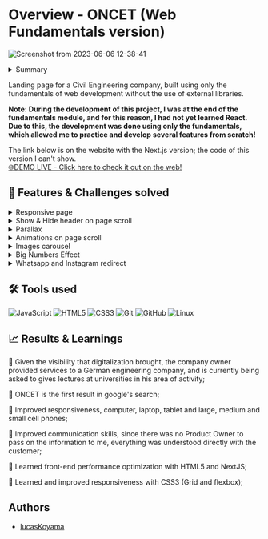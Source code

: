 # Overview - ONCET (Web Fundamentals version)
![Screenshot from 2023-06-06 12-38-41](https://github.com/lucasKoyama/onCET/assets/121680414/421d29c8-a136-4083-b179-0a2059d273ba)
<!--
Think of the STAR + Hero Journey description for the entire README:
1. Situation: begin with the situation, what it aims to solve, and what the common problem is.
2. Tasks: What were my responsibilities? What challenges were I responsible for?
3. Action: What did I do to solve the challenge?
4. Results: solutions developed, value brought to the company, and users.
-->
<!-- SITUATION / COMMON PROBLEM -->
<details>
  <summary>Summary</summary>

  1. [Overview](https://github.com/lucasKoyama/onCET?tab=readme-ov-file#overview---oncet-web-fundamentals-version)
  2. [Features & Challenges solved](https://github.com/lucasKoyama/onCET?tab=readme-ov-file#-features--challenges-solved)
  3. [Tools used](https://github.com/lucasKoyama/onCET?tab=readme-ov-file#%EF%B8%8F-tools-used)
  4. [Results](https://github.com/lucasKoyama/onCET?tab=readme-ov-file#-results--learnings)
  5. [Authors](https://github.com/lucasKoyama/onCET?tab=readme-ov-file#authors)
</details>
<p>
Landing page for a Civil Engineering company, built using only the fundamentals of web development without the use of external libraries.

**Note: During the development of this project, I was at the end of the fundamentals module, and for this reason, I had not yet learned React. Due to this, the development was done using only the fundamentals, which allowed me to practice and develop several features from scratch!**
</p>

The link below is on the website with the Next.js version; the code of this version I can't show.<br>
<a href="https://www.oncet.com.br/">
🌐DEMO LIVE - Click here to check it out on the web!
</a>

## 📌 Features & Challenges solved
<!-- TASKS / CHALLENGES -->
<details>
  <summary>Responsive page</summary>
  The page was developed responsively, adapting to different screen sizes and devices. This ensures a consistent and pleasant experience for users, regardless of the device they are using.
</details>

<details>
  <summary>Show & Hide header on page scroll</summary>
  The page header is hidden when scrolling down and displayed again when scrolling up. This provides a more immersive experience and allows page content to be viewed without distractions.
</details>

<details>
  <summary>Parallax</summary>
  Utilizei o efeito de parallax no início da landing page. Isso cria uma sensação de profundidade e movimento à medida que o usuário rola pela página. O parallax é aplicado a elementos como imagens de fundo, criando um efeito visual atraente prendendo a atenção do usuário a página.
</details>

<details>
  <summary>Animations on page scroll</summary>
  Adicionei animações sutis aos elementos da página à medida que o usuário rola pelo conteúdo. Essas animações ajudam a guiar a atenção do usuário e tornam a experiência mais dinâmica e envolvente.
</details>

<details>
  <summary>Images carousel</summary>
  Implementei um carousel de imagens que exibe diferentes projetos realizados pela empresa de Engenharia Civil. Os usuários podem navegar pelas imagens usando os controles do carousel. Isso permite que a empresa mostre sua expertise e projetos de forma interativa.
</details>

<details>
  <summary>Big Numbers Effect</summary>
  Incluí um efeito de "Big Numbers" para destacar as conquistas da empresa em grandes números. Esses números são exibidos de forma animada, chamando a atenção do usuário e transmitindo a experiência e credibilidade da empresa.
</details>

<details>
  <summary>Whatsapp and Instagram redirect</summary>
  Adicionei botões de redirecionamento para o WhatsApp e Instagram da empresa. Ao clicar nesses botões, os usuários são direcionados para as respectivas plataformas, permitindo que eles entrem em contato facilmente ou acessem mais informações sobre a empresa.
</details>

## 🛠️ Tools used
<!-- ACTION -->
<!-- SKILL_BADGE/NAME: DESCRIPTION WHY IT WAS USED -->

![JavaScript](https://img.shields.io/badge/javascript-%23323330.svg?style=for-the-badge&logo=javascript&logoColor=%23F7DF1E)
![HTML5](https://img.shields.io/badge/html5-%23E34F26.svg?style=for-the-badge&logo=html5&logoColor=white)
![CSS3](https://img.shields.io/badge/css3-%231572B6.svg?style=for-the-badge&logo=css3&logoColor=white)
![Git](https://img.shields.io/badge/git-%23F05033.svg?style=for-the-badge&logo=git&logoColor=white)
![GitHub](https://img.shields.io/badge/github-%23121011.svg?style=for-the-badge&logo=github&logoColor=white)
![Linux](https://img.shields.io/badge/Linux-FCC624?style=for-the-badge&logo=linux&logoColor=black)
   
## 📈 Results & Learnings
<!-- RESULTS / USAGES / HOW TO USE -->
<p>
🎯 Given the visibility that digitalization brought, the company owner provided services to a German engineering company, and is currently being asked to gives lectures at universities in his area of activity;
</p>
<p>
🎯 ONCET is the first result in google's search;
</p>
<p>
🎯 Improved responsiveness, computer, laptop, tablet and large, medium and small cell phones;
</p>
<p>
🎯 Improved communication skills, since there was no Product Owner to pass on the information to me, everything was understood directly with the customer;
</p>
<p>
🎯 Learned front-end performance optimization with HTML5 and NextJS;
</p>
<p>
🎯 Learned and improved responsiveness with CSS3 (Grid and flexbox);
</p>

## Authors
- [lucasKoyama](https://github.com/lucasKoyama)



